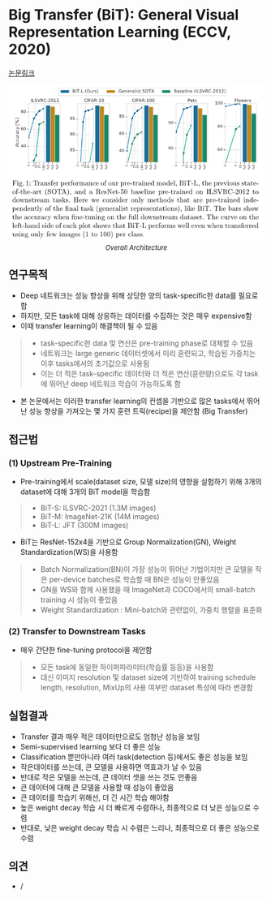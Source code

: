 # Big Transfer (BiT): General Visual Representation Learning (ECCV, 2020)

[논문링크](https://arxiv.org/abs/1912.11370)

<p align="center">
    <img width="600" alt='fig1' src="../img/kolesnikov2020big.png?raw=true"></br>
    <em><font size=2>Overall Architecture</font></em>
</p>

## 연구목적
- Deep 네트워크는 성능 향상을 위해 상당한 양의 task-specific한 data를 필요로 함
- 하지만, 모든 task에 대해 상응하는 데이터를 수집하는 것은 매우 expensive함
- 이때 transfer learning이 해결책이 될 수 있음
> - task-specific한 data 및 연산은 pre-training phase로 대체할 수 있음
> - 네트워크는 large generic 데이터셋에서 미리 훈련되고, 학습된 가중치는 이후 tasks에서의 초기값으로 사용됨
> - 이는 더 적은 task-specific 데이터와 더 적은 연산(훈련량)으로도 각 task에 뛰어난 deep 네트워크 학습이 가능하도록 함
- 본 논문에서는 이러한 transfer learning의 컨셉을 기반으로 많은 tasks에서 뛰어난 성능 향상을 가져오는 몇 가지 훈련 트릭(recipe)을 제안함 (Big Transfer)

## 접근법
### (1) Upstream Pre-Training
- Pre-training에서 scale(dataset size, 모델 size)의 영향을 실험하기 위해 3개의 dataset에 대해 3개의 BiT model을 학습함
> - BiT-S: ILSVRC-2021 (1.3M images)
> - BiT-M: ImageNet-21K (14M images)
> - BiT-L: JFT (300M images)
- BiT는 ResNet-152x4을 기반으로 Group Normalization(GN), Weight Standardization(WS)을 사용함
> - Batch Normalization(BN)이 가장 성능이 뛰어난 기법이지만 큰 모델을 작은 per-device batches로 학습할 때 BN은 성능이 안좋았음
> - GN을 WS와 함께 사용했을 때 ImageNet과 COCO에서의 small-batch training 시 성능이 좋았음
> - Weight Standardization : Mini-batch와 관련없이, 가중치 행렬을 표준화

### (2) Transfer to Downstream Tasks
- 매우 간단한 fine-tuning protocol을 제안함
> - 모든 task에 동일한 하이퍼파라미터(학습률 등등)을 사용함
> - 대신 이미지 resolution 및 dataset size에 기반하여 training schedule length, resolution, MixUp의 사용 여부만 dataset 특성에 따라 변경함

## 실험결과
- Transfer 결과 매우 적은 데이터만으로도 엄청난 성능을 보임
- Semi-supervised learning 보다 더 좋은 성능
- Classification 뿐만아니라 여러 task(detection 등)에서도 좋은 성능을 보임
- 작은데이터를 쓰는데, 큰 모델을 사용하면 역효과가 날 수 있음
- 반대로 작은 모델을 쓰는데, 큰 데이터 셋을 쓰는 것도 안좋음
- 큰 데이터에 대해 큰 모델을 사용할 때 성능이 좋았음
- 큰 데이터를 학습키 위해선, 더 긴 시간 학습 해야함
- 높은 weight decay 학습 시 더 빠르게 수렴하나, 최종적으로 더 낮은 성능으로 수렴
- 반대로, 낮은 weight decay 학습 시 수렴은 느리나, 최종적으로 더 좋은 성능으로 수렴

## 의견
- /